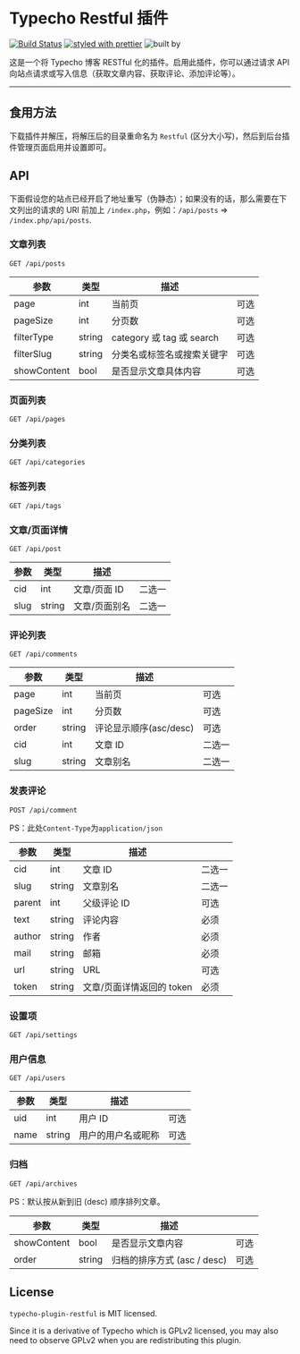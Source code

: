 # Typecho Restful 插件

[![Build Status](https://travis-ci.org/moefront/typecho-plugin-Restful.svg?branch=master)](https://travis-ci.org/moefront/typecho-plugin-Restful)
[![styled with prettier](https://img.shields.io/badge/styled_with-prettier-ff69b4.svg)](https://github.com/prettier/prettier)
![built by](https://img.shields.io/badge/built_by-MoeFront-ff69b4.svg)

这是一个将 Typecho 博客 RESTful 化的插件。启用此插件，你可以通过请求 API 向站点请求或写入信息（获取文章内容、获取评论、添加评论等）。

------

## 食用方法

下载插件并解压，将解压后的目录重命名为 `Restful` (区分大小写)，然后到后台插件管理页面启用并设置即可。

## API

下面假设您的站点已经开启了地址重写（伪静态）；如果没有的话，那么需要在下文列出的请求的 URI 前加上 `/index.php`，例如：`/api/posts` => `/index.php/api/posts`.

### 文章列表

`GET /api/posts`

| 参数        | 类型   | 描述                       |      |
| ----------- | ------ | -------------------------- | ---- |
| page        | int    | 当前页                     | 可选 |
| pageSize    | int    | 分页数                     | 可选 |
| filterType  | string | category 或 tag 或 search  | 可选 |
| filterSlug  | string | 分类名或标签名或搜索关键字 | 可选 |
| showContent | bool   | 是否显示文章具体内容       | 可选 |

### 页面列表

`GET /api/pages`

### 分类列表

`GET /api/categories`

### 标签列表

`GET /api/tags`

### 文章/页面详情

`GET /api/post`

| 参数 | 类型   | 描述          |        |
| ---- | ------ | ------------- | ------ |
| cid  | int    | 文章/页面 ID  | 二选一 |
| slug | string | 文章/页面别名 | 二选一 |

### 评论列表

`GET /api/comments`

| 参数     | 类型   | 描述                   |        |
| -------- | ------ | ---------------------- | ------ |
| page     | int    | 当前页                 | 可选   |
| pageSize | int    | 分页数                 | 可选   |
| order    | string | 评论显示顺序(asc/desc) | 可选   |
| cid      | int    | 文章 ID                | 二选一 |
| slug     | string | 文章别名               | 二选一 |

### 发表评论

`POST /api/comment`

PS：此处`Content-Type`为`application/json`

| 参数   | 类型   | 描述                      |        |
| ------ | ------ | ------------------------- | ------ |
| cid    | int    | 文章 ID                   | 二选一 |
| slug   | string | 文章别名                  | 二选一 |
| parent | int    | 父级评论 ID               | 可选   |
| text   | string | 评论内容                  | 必须   |
| author | string | 作者                      | 必须   |
| mail   | string | 邮箱                      | 必须   |
| url    | string | URL                       | 可选   |
| token  | string | 文章/页面详情返回的 token  | 必须   |

### 设置项

`GET /api/settings`

### 用户信息

`GET /api/users`

| 参数 | 类型    | 描述              |     |
| ---- | ------ | ----------------- | --- |
| uid  | int    | 用户 ID           | 可选 |
| name | string | 用户的用户名或昵称 | 可选 |

### 归档

`GET /api/archives`

PS：默认按从新到旧 (desc) 顺序排列文章。

| 参数         | 类型     | 描述                       |     |
| ------------ | ------- | -------------------------- | --- |
| showContent  | bool    | 是否显示文章内容            | 可选 |
| order        | string  | 归档的排序方式 (asc / desc) | 可选 |

## License

`typecho-plugin-restful` is MIT licensed.

Since it is a derivative of Typecho which is GPLv2 licensed, you may also need to observe GPLv2 when you are redistributing this plugin.

